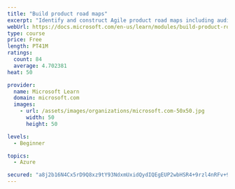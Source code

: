 ```yaml
---
title: "Build product road maps"
excerpt: "Identify and construct Agile product road maps including audiences, prioritization, themes, milestones, epics, and user stories."
webUrl: https://docs.microsoft.com/en-us/learn/modules/build-product-roadmaps/
type: course
price: Free
length: PT41M
ratings:
  count: 84
  average: 4.702381
heat: 50

provider:
  name: Microsoft Learn
  domain: microsoft.com
  images:
    - url: /assets/images/organizations/microsoft.com-50x50.jpg
      width: 50
      height: 50

levels:
  - Beginner

topics:
  - Azure

secured: "a8j2b16N4Cx5rD9Q8xz9tY93NdxmUxidQydIQEgEUP2wbHSR4+9rzl4nRFv+9+zgc3TeC3SdWQadHuTypUQ9TSNeCX9VB9TCwv05HVakVHMpSGYnK5n8m/iZ1LjLTE3+7BE2BH13DLFKxae5Cg6DsUk5kjpuBwfBnfYaWtXvjJc/JaM2KuyWQBZIIM5S1MJR+/RslrffIFmTt4EjewK9h5hrg8FTQjOT3zl2GZtejPhZRPYEbOFq+DXRwAOQWvGH8kCXlySpR0AB0SDjSM9ygRW3p/BhweaaG8o0MoB25n2e8venCX10UrVvbmp77k89UIUNW6B+QNFzHEyJz/q/0bmpcnrgRP7bqvBqt0PDxDu61Pypfy7WtXTHl9LyKK1ghNzPFqrXy3irFdlXi/gpjYQEkdPRqJvRlwGcsDZz57U=;s6m1lnOzWUoP1CDvEC4/cA=="
---
```


